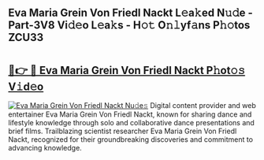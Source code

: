 ## Eva Maria Grein Von Friedl Nackt L𝚎a𝚔ed N𝚞𝚍e - Part-3V8 Vi𝚍𝚎o L𝚎a𝚔s - H𝚘𝚝 O𝚗𝚕yf𝚊ns P𝚑𝚘tos ZCU33

# <h2><a href="http://kf6yj7.oniu.top/?m=Eva+Maria+Grein+Von+Friedl+Nackt">🔗👉 🔴 Eva Maria Grein Von Friedl Nackt P𝚑ot𝚘𝚜 V𝚒d𝚎o</a></h2>

[![Eva Maria Grein Von Friedl Nackt Nu𝚍e𝚜](https://i.imgur.com/0qMVB7G.gif)](http://kf6yj7.oniu.top/?m=Eva+Maria+Grein+Von+Friedl+Nackt)
Digital content provider and web entertainer Eva Maria Grein Von Friedl Nackt, known for sharing dance and lifestyle knowledge through solo and collaborative dance presentations and brief films. Trailblazing scientist researcher Eva Maria Grein Von Friedl Nackt, recognized for their groundbreaking discoveries and commitment to advancing knowledge.  
